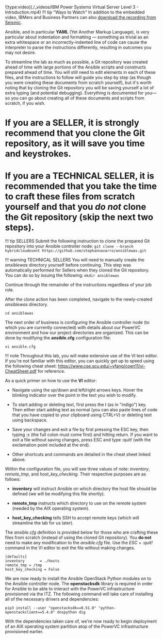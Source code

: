 ![type:video](./_videos/IBM Power Systems Virtual Server Level 3 - Introduction.mp4)
!!! tip "Ways to Watch"
    In addition to the embedded video, IBMers and Business Partners can also <a href="https://ibm.seismic.com/Link/Content/DCGdHJ7DMdqHD8cV7Wp8f4Rg9Bgd" target="_blank">download the recording from Seismic</a>.

Ansible, and in particular **YAML** (Yet Another Markup Language), is very particular about indentation and formatting — something as trivial as an extra whitespace or an incorrectly-indented line of code can cause the interpreter to parse the instructions differently, resulting in outcomes you may not desire.

To streamline the lab as much as possible, a Git repository was created ahead of time with large portions of the Ansible scripts and constructs prepared ahead of time. You will still need to edit elements in each of these files, and the instructions to follow will guide you step by step (as though you were creating these documents from scratch yourself), but it's worth noting that by cloning the Git repository you will be saving yourself a lot of extra typing (and potential debugging). Everything is documented for you— so you can go about creating all of these documents and scripts from scratch, if you wish.

#
# If you are a **SELLER**, it is strongly recommend that you clone the Git repository, as it will save you time and keystrokes.
# If you are a **TECHNICAL SELLER**, it is recommended that you take the time to craft these files from scratch yourself and that you *do not* clone the Git repository (skip the next two steps).

!!! tip SELLERS
    Submit the following instruction to clone the prepared Git repository into your Ansible controller node:
    ```
    git clone --branch hybridcloudevent https://github.com/stephannavarro/ansiblewas.git
    ```

!!! warning TECHNICAL SELLERS
    You will need to manually create the *ansiblewas* directory yourself before continuing. This step was automatically performed for Sellers when they cloned the Git repository. You can do so by issuing the following:
    ```
    mkdir ansiblewas
    ```

Continue through the remainder of the instructions regardless of your job role.

After the clone action has been completed, navigate to the newly-created *ansiblewas* directory.
```
cd ansiblewas
```

The next order of business is configuring the Ansible controller node (to which you are currently connected) with details about our PowerVC environment and how our project directories are organized. This can be done by modifying the **ansible.cfg** configuration file:
```
vi ansible.cfg
```

!!! note
    Throughout this lab, you will make extensive use of the VI text editor. If you're not familiar with this editor, you can quickly get up to speed using the following cheat sheet: <a href="https://www.cse.scu.edu/~yfang/coen11/vi-CheatSheet.pdf" target="_blank">https://www.cse.scu.edu/~yfang/coen11/vi-CheatSheet.pdf</a> for reference.

As a quick primer on how to use the **VI** editor:

- Navigate using the up/down and left/right arrows keys. Hover the blinking indicator over the point in the text you wish to modify.

- To start adding or deleting text, first press the I (as in "indigo") key. Then either start adding text as normal (you can also paste lines of code that you have copied to your clipboard using CTRL+V) or deleting text using backspace.

- Save your changes and exit a file by first pressing the ESC key, then typing :x (the full colon must come first) and hitting return. If you want to exit a file without saving changes, press ESC and type :quit! (with the exclamation point included at the end).

- Other shortcuts and commands are detailed in the cheat sheet linked above.

Within the configuration file, you will see three values of note: *inventory*, *remote_tmp*, and *host_key_checking*. Their respective purposes are as follows:

- **inventory** will instruct Ansible on which directory the host file should be defined (we will be modifying this file shortly).

- **remote_tmp** instructs which directory to use on the remote system (needed by the AIX operating system).

- **host_key_checking** tells SSH to accept remote keys (which will streamline the lab for us later).

The *ansible.cfg* definition is provided below for those who are crafting these files from scratch (instead of using the cloned Git repository). You **do not** need to make any modification to the *ansible.cfg* file. Use the *ESC + :quit!* command in the VI editor to exit the file without making changes.

```
[defaults]
inventory       = ./hosts
remote_tmp = /tmp
host_key_checking = False
```

We are now ready to install the Ansible OpenStack Python modules on to the Ansible controller node. The **openstacksdk** library is required in order for Ansible to be able to interact with the PowerVC infrastructure provisioned via the ITZ. The following command will take care of installing all of the necessary drivers and dependencies:
```
pip3 install --user "openstacksdk==0.51.0" "python-openstackclient==5.4.0" dnspython dig
```

With the dependencies taken care of, we're now ready to begin deployment of an AIX operating system partition atop of the PowerVC infrastructure provisioned earlier.
